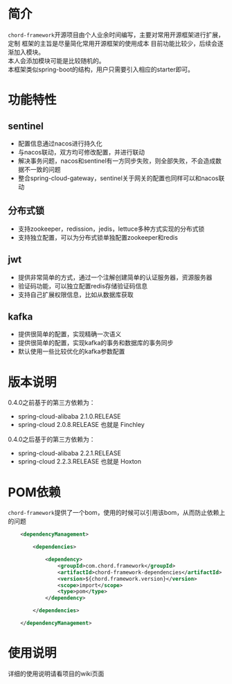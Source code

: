 # 简介
  `chord-framework`开源项目由个人业余时间编写，主要对常用开源框架进行扩展，定制
  框架的主旨是尽量简化常用开源框架的使用成本
  目前功能比较少，后续会逐渐加入模块。</br>
  本人会添加模块可能是比较随机的。</br>
  本框架类似spring-boot的结构，用户只需要引入相应的starter即可。

# 功能特性
## sentinel
- 配置信息通过nacos进行持久化
- 与nacos联动，双方均可修改配置，并进行联动
- 解决事务问题，nacos和sentinel有一方同步失败，则全部失败，不会造成数据不一致的问题
- 整合spring-cloud-gateway，sentinel关于网关的配置也同样可以和nacos联动
## 分布式锁
- 支持zookeeper，redission，jedis，lettuce多种方式实现的分布式锁
- 支持独立配置，可以为分布式锁单独配置zookeeper和redis
## jwt
- 提供非常简单的方式，通过一个注解创建简单的认证服务器，资源服务器
- 验证码功能，可以独立配置redis存储验证码信息
- 支持自己扩展权限信息，比如从数据库获取
## kafka
- 提供很简单的配置，实现精确一次语义
- 提供很简单的配置，实现kafka的事务和数据库的事务同步
- 默认使用一些比较优化的kafka参数配置
    
# 版本说明
0.4.0之前基于的第三方依赖为：</br> 
- spring-cloud-alibaba 2.1.0.RELEASE
- spring-cloud 2.0.8.RELEASE 也就是 Finchley

0.4.0之后基于的第三方依赖为：</br>
- spring-cloud-alibaba 2.2.1.RELEASE
- spring-cloud 2.2.3.RELEASE 也就是 Hoxton
    
# POM依赖
`chord-framework`提供了一个bom，使用的时候可以引用该bom，从而防止依赖上的问题
``` xml
    <dependencyManagement>

        <dependencies>

            <dependency>
                <groupId>com.chord.framework</groupId>
                <artifactId>chord-framework-dependencies</artifactId>
                <version>${chord.framework.version}</version>
                <scope>import</scope>
                <type>pom</type>
            </dependency>

        </dependencies>

    </dependencyManagement>
```

# 使用说明
详细的使用说明请看项目的wiki页面
